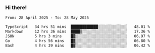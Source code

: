 ### Hi there!

<!--START_SECTION:waka-->

```txt
From: 28 April 2025 - To: 28 May 2025

TypeScript   34 hrs 51 mins  ████████████░░░░░░░░░░░░░   48.01 %
Markdown     12 hrs 36 mins  ████▒░░░░░░░░░░░░░░░░░░░░   17.36 %
JSON         5 hrs 3 mins    █▓░░░░░░░░░░░░░░░░░░░░░░░   06.97 %
Go           4 hrs 56 mins   █▓░░░░░░░░░░░░░░░░░░░░░░░   06.80 %
Bash         4 hrs 39 mins   █▓░░░░░░░░░░░░░░░░░░░░░░░   06.42 %
```

<!--END_SECTION:waka-->
